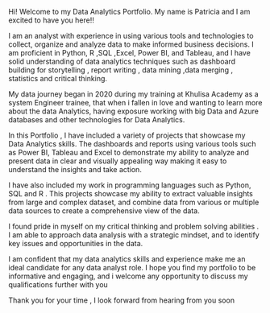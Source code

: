 Hi! Welcome to my Data Analytics Portfolio. My name is Patricia and I am excited to have you here!!

I am an analyst with experience in using various tools and technologies to collect, organize and analyze data to make informed business decisions. 
I am proficient in Python, R ,SQL ,Excel, Power BI, and Tableau, and I have solid understanding of data analytics techniques such as dashboard building for storytelling , report writing , data mining ,data merging , statistics and critical thinking.

My data journey began in 2020 during my training at Khulisa Academy as a system Engineer trainee, that when i fallen in love and wanting to learn more about the data Analytics, having exposure working with big Data and Azure databases and other technologies for Data Analytics.

In this Portfolio , I have included a variety of projects that showcase my Data Analytics skills. The dashboards and reports using various tools such as Power BI, Tableau and Excel to demonstrate my ability to analyze and present data in clear and visually appealing way making it easy to understand the insights and take action.

I have also included my work in programming languages such as Python, SQL and R . This projects showcase my ability to extract valuable insights from large and complex dataset, and combine data from various or multiple data sources to create a comprehensive view of the data.

I found pride in myself on my critical thinking and problem solving abilities . I am able to approach data analysis with a strategic mindset, and to identify key issues and opportunities in the data.

I am confident that my data analytics skills and experience make me an ideal candidate for any data analyst role. I hope you find my portfolio to be informative and engaging, and i welcome any opportunity to discuss my qualifications further with you 

Thank you for your time , I look forward from hearing from you soon
